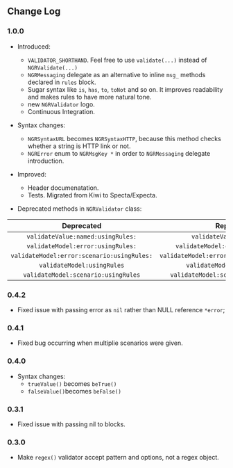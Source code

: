 ## Change Log

### 1.0.0

- Introduced: 
	- `VALIDATOR_SHORTHAND`. Feel free to use `validate(...)` instead of `NGRValidate(...)`
	- `NGRMessaging` delegate as an alternative to inline `msg_` methods declared in `rules` block.
	- Sugar syntax like `is`, `has`, `to`, `toNot` and so on. It improves readability and makes rules to have more natural tone.
	- new `NGRValidator` logo.
	- Continuous Integration.

- Syntax changes: 
	- `NGRSyntaxURL` becomes `NGRSyntaxHTTP`, because this method checks whether a string is HTTP link or not.	
	- `NGRError` enum to `NGRMsgKey *` in order to `NGRMessaging` delegate introduction.

- Improved:
	- Header documenatation.
	- Tests. Migrated from Kiwi to Specta/Expecta.

- Deprecated methods in `NGRValidator` class:

|Deprecated | Replacement |
|:--------------------:|:---------------------------:|
|`validateValue:named:usingRules:`| `validateValue:named:rules:` |
|`validateModel:error:usingRules:`| `validateModel:error:delegate:rules:`|
|`validateModel:error:scenario:usingRules:`|`validateModel:error:scenario:delegate:rules:`|
|`validateModel:usingRules`|`validateModel:delegate:rules:`|
|`validateModel:scenario:usingRules`|`validateModel:scenario:delegate:rules:`|

### 0.4.2

- Fixed issue with passing error as `nil` rather than NULL reference `*error`;

### 0.4.1

- Fixed bug occurring when multiplie scenarios were given.

### 0.4.0

- Syntax changes: 
	- `trueValue()` becomes `beTrue()` 
	- `falseValue()`becomes `beFalse()`

### 0.3.1

- Fixed issue with passing nil to blocks.


### 0.3.0

- Make `regex()` validator accept pattern and options, not a regex object.